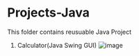 # Projects-Java
This folder contains reusuable Java Project
 1. Calculator(Java Swing GUI)
 ![image](https://user-images.githubusercontent.com/26192929/93711493-c28e8e80-fb1c-11ea-9c8b-d2879696f7df.png)
